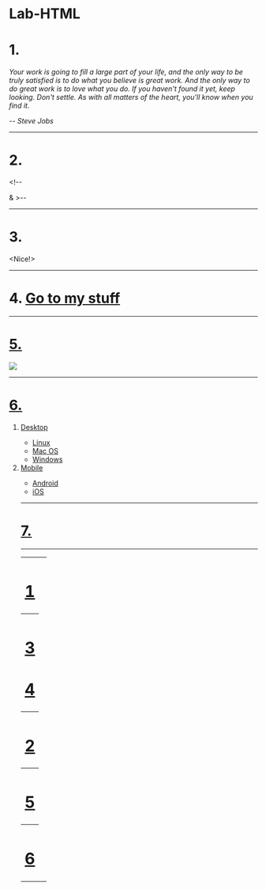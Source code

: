 # Lab-HTML
<html lang="en">
<head>
  <title>HTML Practice</title>
</head>
<body>
  <h1>1.</h1>
  <p><i>Your work is going to fill a large part of your life, and the only way to be truly satisfied is to do what you believe is great work. And the only way to do great work is to love what you do. If you haven't found it yet, keep looking. Don't settle. As with all matters of the heart, you'll know when you find it.</p>
<p>-- Steve Jobs</i></p>
  <hr>
  <h1>2.</h1>
   <p>&lt;!--</p> & &gt;--
  <hr>
  <h1>3.</h1>
  &lt;Nice!&gt;
  <hr>
  <h1>4.
    <a href= "https://github.com/AJurkoic/Lab-HTML-">
      Go to my stuff
  </h1>
  <hr>
  <h1>5.</h1>
  <a href=https://www.zybooks.com/><img src="zyBooks_logo.png">
  <hr>
  <h1>6.</h1>
<ol type="1">
    <li>Desktop</li>
    <ul>
      <li>Linux</li>
      <li>Mac OS</li>
      <li>Windows</li>
    </ul>
    <li>Mobile</li>
    <ul>
      <li>Android</li>
      <li>iOS</li>
    </ul>
  <hr>
  <h1>7.</h1>
   <table>
     <tr>
     <th>
       <h1>1</h1> <tdcolspan="3"></td>
   </th>
     </tr>
     <tr>
       <th>
         <h1>3</h1> <h1>4</h1>
       </th>
     </tr>
     <tr>
       <th>
         <h1>2</h1>
         <td rowspan="2"></td>
       </th>
     </tr>
     <tr>
       <th>
         <h1>5</h1>
       </th>
     </tr>
     <tr>
       <th>
         <h1>6</h1>
       </th>
     </tr>
     
<hr>
</body>
</html>
</doctype>
